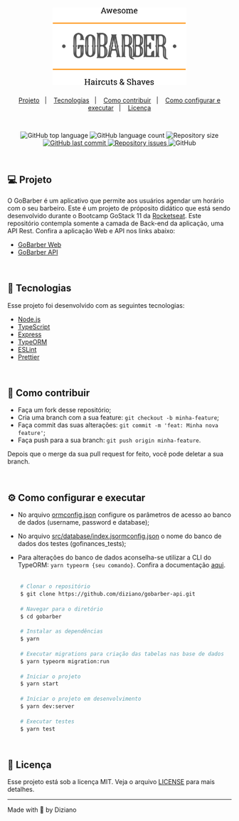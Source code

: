 <h1 align="center">
    <img alt="GoBarber" title="GoBarber" src=".github/logo.svg" width="300px" />
</h1>

<p align="center">
  <a href="#computer-projeto">Projeto</a>&nbsp;&nbsp;&nbsp;|&nbsp;&nbsp;&nbsp;
  <a href="#rocket-tecnologias">Tecnologias</a>&nbsp;&nbsp;&nbsp;|&nbsp;&nbsp;&nbsp;
  <a href="#thinking-como-contribuir">Como contribuir</a>&nbsp;&nbsp;&nbsp;|&nbsp;&nbsp;&nbsp;
  <a href="#gear-como-configurar-e-executar">Como configurar e executar</a>&nbsp;&nbsp;&nbsp;|&nbsp;&nbsp;&nbsp;
  <a href="#memo-licença">Licença</a>
</p>

<br/>

<p align="center">
  <img alt="GitHub top language" src="https://img.shields.io/github/languages/top/Diziano/gobarber-api?style=flat-square">

  <img alt="GitHub language count" src="https://img.shields.io/github/languages/count/Diziano/gobarber-api?style=flat-square">

  <img alt="Repository size" src="https://img.shields.io/github/repo-size/Diziano/gobarber-api?style=flat-square">

  <a href="https://github.com/Diziano/gobarber-api/commits/master">
    <img alt="GitHub last commit" src="https://img.shields.io/github/last-commit/Diziano/gobarber-api?style=flat-square">
  </a>

  <a href="https://github.com/Diziano/gobarber-api/issues">
    <img alt="Repository issues" src="https://img.shields.io/github/issues/Diziano/gobarber-api?style=flat-square">
  </a>

  <img alt="GitHub" src="https://img.shields.io/github/license/Diziano/gobarber-api?style=flat-square">
</p>

<br/>

## :computer: Projeto
O GoBarber é um aplicativo que permite aos usuários agendar um horário com o seu barbeiro.
Este é um projeto de próposito didático que está sendo desenvolvido durante o Bootcamp GoStack 11 da [Rocketseat](https://rocketseat.com.br/). Este repositório contempla somente a camada de Back-end da aplicação, uma API Rest. Confira a aplicação Web e API nos links abaixo:
- [GoBarber Web](https://github.com/Diziano/gobarber-web/)
- [GoBarber API](https://github.com/Diziano/gobarber-api/)

<br/>

## :rocket: Tecnologias
Esse projeto foi desenvolvido com as seguintes tecnologias:

- [Node.js](https://nodejs.org/en)
- [TypeScript](https://github.com/microsoft/TypeScript)
- [Express](https://github.com/expressjs/express)
- [TypeORM](https://github.com/typeorm/typeorm)
- [ESLint](https://github.com/eslint/eslint)
- [Prettier](https://github.com/prettier/prettier)

<br/>

## :thinking: Como contribuir

- Faça um fork desse repositório;
- Cria uma branch com a sua feature: `git checkout -b minha-feature`;
- Faça commit das suas alterações: `git commit -m 'feat: Minha nova feature'`;
- Faça push para a sua branch: `git push origin minha-feature`.

Depois que o merge da sua pull request for feito, você pode deletar a sua branch.

<br/>

## :gear: Como configurar e executar

- No arquivo [ormconfig.json](ormconfig.json) configure os parâmetros de acesso ao banco de dados (username, password e database);

- No arquivo [src/database/index.jsormconfig.json](src/database/index.jsormconfig.json) o nome do banco de dados dos testes (gofinances_tests);

- Para alterações do banco de dados aconselha-se utilizar a CLI do TypeORM: <code>yarn typeorm {seu comando}</code>. Confira a documentação [aqui](https://typeorm.io/).

```bash

    # Clonar o repositório
    $ git clone https://github.com/diziano/gobarber-api.git

    # Navegar para o diretório
    $ cd gobarber

    # Instalar as dependências
    $ yarn

    # Executar migrations para criação das tabelas nas base de dados
    $ yarn typeorm migration:run

    # Iniciar o projeto
    $ yarn start

    # Iniciar o projeto em desenvolvimento
    $ yarn dev:server

    # Executar testes
    $ yarn test
```
<br/>

## :memo: Licença
Esse projeto está sob a licença MIT. Veja o arquivo [LICENSE](LICENSE.md) para mais detalhes.

---

Made with :black_heart: by Diziano
